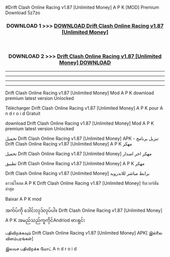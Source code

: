 #Drift Clash Online Racing v1.87  [Unlimited Money] A P K [MOD] Premium Download 5z7zo



<div align="center">

<h3>DOWNLOAD 1 >>> <a href="https://teeasianyam.web.app?sq=Drift Clash Online Racing v1.87  [Unlimited Money]">DOWNLOAD Drift Clash Online Racing v1.87  [Unlimited Money] </a></h3><br>

<h3>DOWNLOAD 2 >>> <a href="https://teeasianyam.web.app?sq=Drift Clash Online Racing v1.87  [Unlimited Money] ">Drift Clash Online Racing v1.87  [Unlimited Money]  DOWNLOAD </a></h3>

</div>


----------------------------------------------------------

----------------------------------------------------------

----------------------------------------------------------

----------------------------------------------------------


Drift Clash Online Racing v1.87  [Unlimited Money]  Mod A P K download premium latest version Unlocked

Télécharger Drift Clash Online Racing v1.87  [Unlimited Money]  A P K pour A n d r o i d Gratuit

download Drift Clash Online Racing v1.87  [Unlimited Money]  Mod A P K premium latest version Unlocked

تحميل Drift Clash Online Racing v1.87  [Unlimited Money]  APK - تنزيل برنامج Drift Clash Online Racing v1.87  [Unlimited Money]  A P K مهكر

تحميل Drift Clash Online Racing v1.87  [Unlimited Money]  مهكر اخر اصدار

تطبيق Drift Clash Online Racing v1.87  [Unlimited Money]  A P K مهكر

Drift Clash Online Racing v1.87  [Unlimited Money]  برابط مباشر للاندرويد

ดาวน์โหลด A P K Drift Clash Online Racing v1.87  [Unlimited Money]  รับเวอร์ชันล่าสุด

Baixar A P K mod

အက်ပ်ကို ဒေါင်းလုဒ်လုပ်ပါ။ Drift Clash Online Racing v1.87  [Unlimited Money]  A P K အမည်သည်ကူကိုင်Andriod ဗားရှင်း

பதிவிறக்கவும் Drift Clash Online Racing v1.87  [Unlimited Money]  APK[ இல்லை விளம்பரங்கள்] 
 
இலவச பதிவிறக்க மோட் A n d r o i d



